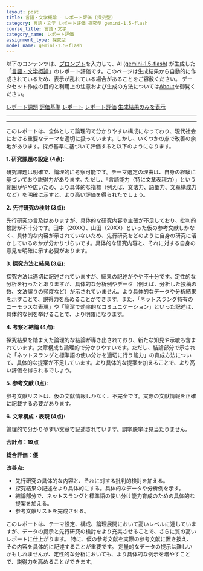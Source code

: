 ```yaml
---
layout: post
title: 言語・文学概論 - レポート評価 (探究型)
category: 言語・文学 レポート評価 探究型 gemini-1.5-flash
course_title: 言語・文学
category_name: レポート評価
assignment_type: 探究型
model_name: gemini-1.5-flash
---
```


以下のコンテンツは、[プロンプト](http://127.0.0.1:8000/generated/言語・文学/gemini-1.5-flash/prompt_レポート評価-探究型.md)を入力して、AI ([gemini-1.5-flash](contents/gemini-1.5-flash)) が生成した「[言語・文学概論](/contents/言語・文学/)」のレポート評価です。このページは生成結果から自動的に作成されているため、表示が乱れている場合があることをご容赦ください。
データセット作成の目的と利用上の注意および生成の方法については[About](/About)を御覧ください。

[レポート課題](../レポート課題-探究型)
[評価基準](../評価基準-探究型)
[レポート](../レポート-探究型)
[レポート評価](../レポート評価-探究型)
[生成結果のみを表示](http://127.0.0.1:8000/generated/言語・文学/gemini-1.5-flash/レポート評価-探究型.md)
  

***
***
  
このレポートは、全体として論理的で分かりやすい構成になっており、現代社会における重要なテーマを適切に扱っています。しかし、いくつかの点で改善の余地があります。採点基準に基づいて評価すると以下のようになります。


**1. 研究課題の設定 (4点):**

研究課題は明確で、論理的に考察可能です。テーマ選定の理由は、自身の経験に基づいており説得力があります。ただし、「言語能力（特に文章表現力）」という範囲がやや広いため、より具体的な指標（例えば、文法力、語彙力、文章構成力など）を明確に示すと、より高い評価を得られたでしょう。


**2. 先行研究の検討 (3点):**

先行研究の言及はありますが、具体的な研究内容や主張が不足しており、批判的検討が不十分です。田中（20XX）、山田（20XX）といった仮の参考文献しかなく、具体的な内容が示されていないため、先行研究をどのように自身の研究に活かしているのかが分かりづらいです。具体的な研究内容と、それに対する自身の意見を明確に示す必要があります。


**3. 探究方法と結果 (3点):**

探究方法は適切に記述されていますが、結果の記述がやや不十分です。定性的な分析を行ったとありますが、具体的な分析例やデータ（例えば、分析した投稿の数、文法誤りの頻度など）が示されていません。より具体的なデータや分析結果を示すことで、説得力を高めることができます。また、「ネットスラング特有のユーモラスな表現」や「簡潔で効率的なコミュニケーション」といった記述は、具体的な例を挙げることで、より明確になります。


**4. 考察と結論 (4点):**

探究結果を踏まえた論理的な結論が導き出されており、新たな知見や示唆も含まれています。文章構成も論理的で分かりやすいです。ただし、結論部分で示された「ネットスラングと標準語の使い分けを適切に行う能力」の育成方法について、具体的な提案が不足しています。より具体的な提案を加えることで、より高い評価を得られるでしょう。


**5. 参考文献 (1点):**

参考文献リストは、仮の文献情報しかなく、不完全です。実際の文献情報を正確に記載する必要があります。


**6. 文章構成・表現 (4点):**

論理的で分かりやすい文章で記述されています。誤字脱字は見当たりません。


**合計点：19点**

**総合評価：優**

**改善点:**

* 先行研究の具体的な内容と、それに対する批判的検討を加える。
* 探究結果の記述をより具体的にする。具体的なデータや分析例を示す。
* 結論部分で、ネットスラングと標準語の使い分け能力育成のための具体的な提案を加える。
* 参考文献リストを完成させる。


このレポートは、テーマ設定、構成、論理展開において高いレベルに達していますが、データの提示と先行研究の検討をより充実させることで、さらに質の高いレポートに仕上がります。  特に、仮の参考文献を実際の参考文献に置き換え、その内容を具体的に記述することが重要です。  定量的なデータの提示は難しいかもしれませんが、定性的な分析においても、より具体的な例示を増やすことで、説得力を高めることができます。
